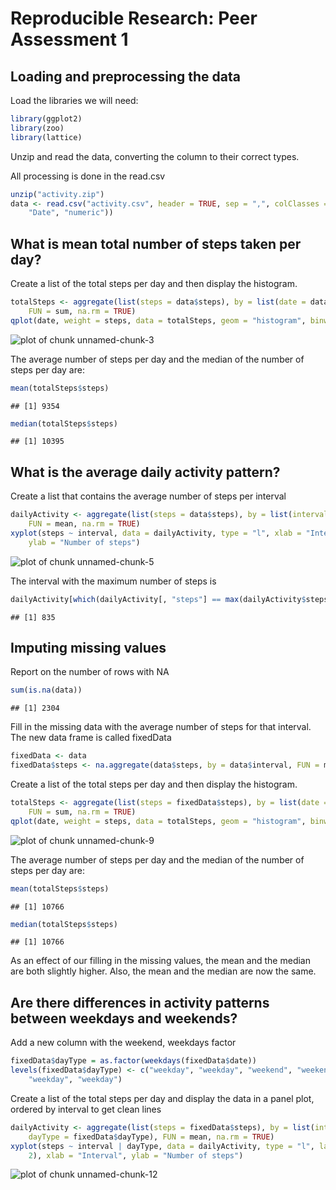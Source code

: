 # Reproducible Research: Peer Assessment 1


## Loading and preprocessing the data

Load the libraries we will need:


```r
library(ggplot2)
library(zoo)
library(lattice)
```


Unzip and read the data, converting the column to their correct types.

All processing is done in the read.csv


```r
unzip("activity.zip")
data <- read.csv("activity.csv", header = TRUE, sep = ",", colClasses = c("numeric", 
    "Date", "numeric"))
```


## What is mean total number of steps taken per day?

Create a list of the total steps per day and then display the histogram.


```r
totalSteps <- aggregate(list(steps = data$steps), by = list(date = data$date), 
    FUN = sum, na.rm = TRUE)
qplot(date, weight = steps, data = totalSteps, geom = "histogram", binwidth = 1)
```

![plot of chunk unnamed-chunk-3](figure/unnamed-chunk-3.png) 


The average number of steps per day and the median of the number of steps per day are:


```r
mean(totalSteps$steps)
```

```
## [1] 9354
```

```r
median(totalSteps$steps)
```

```
## [1] 10395
```



## What is the average daily activity pattern?

Create a list that contains the average number of steps per interval


```r
dailyActivity <- aggregate(list(steps = data$steps), by = list(interval = data$interval), 
    FUN = mean, na.rm = TRUE)
xyplot(steps ~ interval, data = dailyActivity, type = "l", xlab = "Interval", 
    ylab = "Number of steps")
```

![plot of chunk unnamed-chunk-5](figure/unnamed-chunk-5.png) 


The interval with the maximum number of steps is


```r
dailyActivity[which(dailyActivity[, "steps"] == max(dailyActivity$steps)), "interval"]
```

```
## [1] 835
```


## Imputing missing values

Report on the number of rows with NA


```r
sum(is.na(data))
```

```
## [1] 2304
```


Fill in the missing data with the average number of steps for that interval. The new data frame is called fixedData


```r
fixedData <- data
fixedData$steps <- na.aggregate(data$steps, by = data$interval, FUN = mean)
```


Create a list of the total steps per day and then display the histogram.


```r
totalSteps <- aggregate(list(steps = fixedData$steps), by = list(date = fixedData$date), 
    FUN = sum, na.rm = TRUE)
qplot(date, weight = steps, data = totalSteps, geom = "histogram", binwidth = 1)
```

![plot of chunk unnamed-chunk-9](figure/unnamed-chunk-9.png) 


The average number of steps per day and the median of the number of steps per day are:


```r
mean(totalSteps$steps)
```

```
## [1] 10766
```

```r
median(totalSteps$steps)
```

```
## [1] 10766
```


As an effect of our filling in the missing values, the mean and the median are both slightly higher. Also, the mean and the median are now the same.

## Are there differences in activity patterns between weekdays and weekends?

Add a new column with the weekend, weekdays factor


```r
fixedData$dayType = as.factor(weekdays(fixedData$date))
levels(fixedData$dayType) <- c("weekday", "weekday", "weekend", "weekend", "weekday", 
    "weekday", "weekday")
```


Create a list of the total steps per day and display the data in a panel plot, ordered by interval to get clean lines


```r
dailyActivity <- aggregate(list(steps = fixedData$steps), by = list(interval = fixedData$interval, 
    dayType = fixedData$dayType), FUN = mean, na.rm = TRUE)
xyplot(steps ~ interval | dayType, data = dailyActivity, type = "l", layout = c(1, 
    2), xlab = "Interval", ylab = "Number of steps")
```

![plot of chunk unnamed-chunk-12](figure/unnamed-chunk-12.png) 

